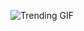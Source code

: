 
<!-- GIF_SECTION -->
![Trending GIF](https://media0.giphy.com/media/v1.Y2lkPThiYjIxNzcyenNqdjc2eGN1YXlkcTltYzVoNGNvaHk3aDV4ZmU0YTBkMGNxZ3dhMiZlcD12MV9naWZzX3NlYXJjaCZjdD1n/3oKIPnAiaMCws8nOsE/giphy.gif)
<!-- END_GIF_SECTION -->
